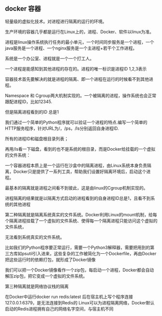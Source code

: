 ## docker 容器

轻量级的虚拟化技术。对进程进行隔离的运行的环境。

生产环境的容器几乎都是运行在Linux上的，进程、Docker、软件以linux为准。

进程是linux操作系统执行任务的最小单元，一个时间同步服务是一个进程，一个java服务是一个进程、一个nginx服务是一个主进程+若干个工作进程。

系统是一个办公室、进程就是一个一个打工人。

一个进程是能感知到其他进程的存在的。进程的唯一标识是进程ID 1,2,3表示

容器技术首先要解决的就是进程的隔离、即一个进程在运行的时候看不到其他进程。

Namespace 和 Cgroup两大机制实现的。一个被隔离的进程，操作系统也会正常跟配进程ID，比如12345.

但是隔离进程看到的ID 总是1 

我们通过一个简单的Python程序就可以验证一个进程的特点.编写一个简单的HTTP服务程序，针对URL为/，/ps，/ls分别返回自身进程ID.

所有的进程ID和磁盘根目录列表；

再用/ls看一下磁盘，看到的也不是系统的根目录，而是Docker给挂载的一个虚拟的文件系统：

一个容器进程本质上是一个运行在沙盒中的隔离进程，由Linux系统本身负责隔离，Docker只是提供了一系列工具，帮助我们设置好隔离环境后，启动这个进程。

最基本的隔离就是进程之间看不到彼此，这是由linux的Cgroup机制实现的。

进程隔离的结果就是以隔离方式启动的进程看到的自身进程ID总是1，且看不到系统的其他进程

第二种隔离就是隔离系统真实的文件系统。Docker利用Linux的mount机制，给每个隔离进程挂载了一个虚拟的文件系统、使得每一个隔离进程只能访问这个虚拟的文件系统，

无法看到系统真实的文件系统。

比如我们的Python程序要正常运行，需要一个Python3解释器，需要把用到的第三方库如psutil引入进来，这些复杂的工作被简化为一个Dockerfile，再由Docker把这些运行时的依赖打包，就形成了Docker镜像

我们可以把一个Docker镜像看作一个zip包，每启动一个进程，Docker都会自动解压zip包，把它变成一个虚拟的文件系统。

第三种隔离就是网络协议栈的隔离

在Docker中运行docker run redis:latest  后在宿主机上写个程序连接127.0.0.1:6379，是无法连接到Redis的 Linux可以为进程隔离网络，Docker默认启动的Redis进程拥有自己的网络名字空间，与宿主机不同

